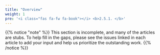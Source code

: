 ```yaml
---
title: "Overview"
weight: 1
pre: '<i class="fas fa-fw fa-book"></i> <b>2.5.1. </b>'
---
```


{{% notice "note" %}}
This section is incomplete, and many of the articles are stubs. To help fill in
the gaps, please see the issues linked in each article to add your input and
help us prioritize the outstanding work.
{{% /notice %}}
